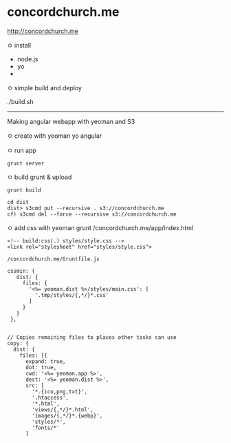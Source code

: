 concordchurch.me
===========

http://concordchurch.me

ㅇ install 
- node.js
- yo
- 

ㅇ simple build and deploy

./build.sh

--------------------------------------------------

Making angular webapp with yeoman and S3

ㅇ create with yeoman
	yo angular

ㅇ run app

	grunt server

ㅇ build grunt & upload

	grunt build

	cd dist
	dist> s3cmd put --recursive . s3://concordchurch.me
	cf) s3cmd del --force --recursive s3://concordchurch.me

ㅇ add css with yeoman grunt
	/concordchurch.me/app/index.html

    <!-- build:css(.) styles/style.css -->
    <link rel="stylesheet" href="styles/style.css">

	/concordchurch.me/Gruntfile.js

    cssmin: {
       dist: {
         files: {
           '<%= yeoman.dist %>/styles/main.css': [
             '.tmp/styles/{,*/}*.css'
           ]
         }
       }
     },


    // Copies remaining files to places other tasks can use
    copy: {
      dist: {
        files: [{
          expand: true,
          dot: true,
          cwd: '<%= yeoman.app %>',
          dest: '<%= yeoman.dist %>',
          src: [
            '*.{ico,png,txt}',
            '.htaccess',
            '*.html',
            'views/{,*/}*.html',
            'images/{,*/}*.{webp}',
            'styles/*',
            'fonts/*'
          ]




